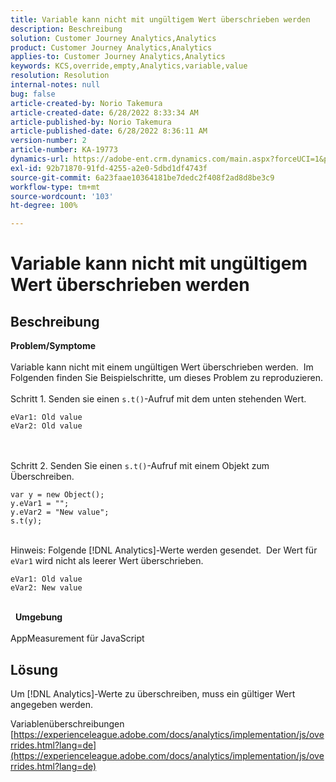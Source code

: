 ```yaml
---
title: Variable kann nicht mit ungültigem Wert überschrieben werden
description: Beschreibung
solution: Customer Journey Analytics,Analytics
product: Customer Journey Analytics,Analytics
applies-to: Customer Journey Analytics,Analytics
keywords: KCS,override,empty,Analytics,variable,value
resolution: Resolution
internal-notes: null
bug: false
article-created-by: Norio Takemura
article-created-date: 6/28/2022 8:33:34 AM
article-published-by: Norio Takemura
article-published-date: 6/28/2022 8:36:11 AM
version-number: 2
article-number: KA-19773
dynamics-url: https://adobe-ent.crm.dynamics.com/main.aspx?forceUCI=1&pagetype=entityrecord&etn=knowledgearticle&id=620200fd-bcf6-ec11-bb3d-000d3a5b0bd2
exl-id: 92b71870-91fd-4255-a2e0-5dbd1df4743f
source-git-commit: 6a23faae10364181be7dedc2f408f2ad8d8be3c9
workflow-type: tm+mt
source-wordcount: '103'
ht-degree: 100%

---
```


# Variable kann nicht mit ungültigem Wert überschrieben werden

## Beschreibung

<b>Problem/Symptome</b><br><br> Variable kann nicht mit einem ungültigen Wert überschrieben werden.  Im Folgenden finden Sie Beispielschritte, um dieses Problem zu reproduzieren.
<br> 
<br>Schritt 1. Senden sie einen `s.t()`-Aufruf mit dem unten stehenden Wert.

```
eVar1: Old value
eVar2: Old value
```

<br> 
<br>Schritt 2. Senden Sie einen `s.t()`-Aufruf mit einem Objekt zum Überschreiben.

```
var y = new Object();
y.eVar1 = "";
y.eVar2 = "New value";
s.t(y);
```

<br>Hinweis: Folgende [!DNL Analytics]-Werte werden gesendet.  Der Wert für `eVar1` wird nicht als leerer Wert überschrieben.

```
eVar1: Old value
eVar2: New value
```

<br> 
<b>Umgebung</b><br><br>AppMeasurement für JavaScript
<br>

## Lösung


Um [!DNL Analytics]-Werte zu überschreiben, muss ein gültiger Wert angegeben werden.

Variablenüberschreibungen
[https://experienceleague.adobe.com/docs/analytics/implementation/js/overrides.html?lang=de](https://experienceleague.adobe.com/docs/analytics/implementation/js/overrides.html?lang=de)
